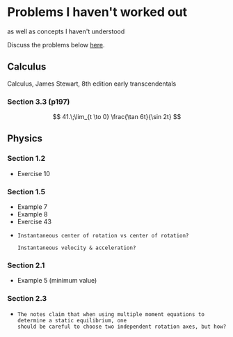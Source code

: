 # Problems I haven't worked out

as well as concepts I haven't understood

Discuss the problems below [here](https://github.com/acciochris/physics-notes/discussions).

## Calculus

Calculus, James Stewart, 8th edition early transcendentals

### Section 3.3 (p197)

$$
41.\;\lim_{t \to 0} \frac{\tan 6t}{\sin 2t}
$$

## Physics

### Section 1.2

- Exercise 10

### Section 1.5

- Example 7
- Example 8
- Exercise 43
- ```{admonition} Question?
  Instantaneous center of rotation vs center of rotation?
  
  Instantaneous velocity & acceleration?
  ```

### Section 2.1

- Example 5 (minimum value)

### Section 2.3

- ```{admonition} Question?
  The notes claim that when using multiple moment equations to determine a static equilibrium, one
  should be careful to choose two independent rotation axes, but how?
  ```
